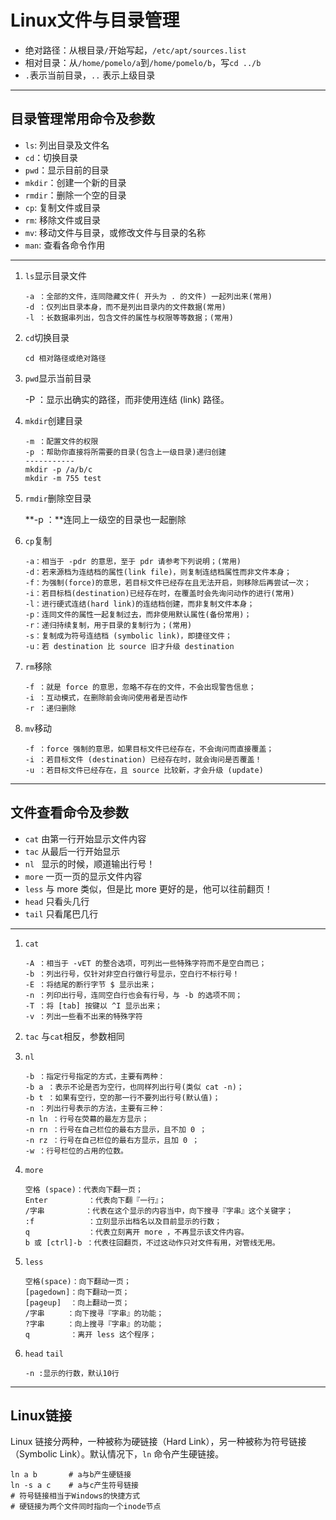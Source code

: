 # Linux文件与目录管理

- 绝对路径：从根目录`/`开始写起，`/etc/apt/sources.list`
- 相对目录：从`/home/pomelo/a`到`/home/pomelo/b`，写`cd ../b`
- `.`表示当前目录，`..` 表示上级目录

---

## 目录管理常用命令及参数

- `ls`: 列出目录及文件名
- `cd`：切换目录
- `pwd`：显示目前的目录
- `mkdir`：创建一个新的目录
- `rmdir`：删除一个空的目录
- `cp`: 复制文件或目录
- `rm`: 移除文件或目录
- `mv`: 移动文件与目录，或修改文件与目录的名称
- `man`: 查看各命令作用

---

1. `ls`显示目录文件

   ```
   -a ：全部的文件，连同隐藏文件( 开头为 . 的文件) 一起列出来(常用)
   -d ：仅列出目录本身，而不是列出目录内的文件数据(常用)
   -l ：长数据串列出，包含文件的属性与权限等等数据；(常用)
   ```

2. `cd`切换目录

   ```
   cd 相对路径或绝对路径
   ```

3. `pwd`显示当前目录

   -P ：显示出确实的路径，而非使用连结 (link) 路径。

4. `mkdir`创建目录

   ```
   -m ：配置文件的权限
   -p ：帮助你直接将所需要的目录(包含上一级目录)递归创建
   -----------
   mkdir -p /a/b/c
   mkdir -m 755 test
   ```

5. `rmdir`删除空目录

   **-p ：**连同上一级空的目录也一起删除

6. `cp`复制

   ```
   -a：相当于 -pdr 的意思，至于 pdr 请参考下列说明；(常用)
   -d：若来源档为连结档的属性(link file)，则复制连结档属性而非文件本身；
   -f：为强制(force)的意思，若目标文件已经存在且无法开启，则移除后再尝试一次；
   -i：若目标档(destination)已经存在时，在覆盖时会先询问动作的进行(常用)
   -l：进行硬式连结(hard link)的连结档创建，而非复制文件本身；
   -p：连同文件的属性一起复制过去，而非使用默认属性(备份常用)；
   -r：递归持续复制，用于目录的复制行为；(常用)
   -s：复制成为符号连结档 (symbolic link)，即捷径文件；
   -u：若 destination 比 source 旧才升级 destination
   ```

7. `rm`移除

   ```
   -f ：就是 force 的意思，忽略不存在的文件，不会出现警告信息；
   -i ：互动模式，在删除前会询问使用者是否动作
   -r ：递归删除
   ```

8. `mv`移动

   ```
   -f ：force 强制的意思，如果目标文件已经存在，不会询问而直接覆盖；
   -i ：若目标文件 (destination) 已经存在时，就会询问是否覆盖！
   -u ：若目标文件已经存在，且 source 比较新，才会升级 (update)
   ```

---

## 文件查看命令及参数

- `cat` 由第一行开始显示文件内容
- `tac` 从最后一行开始显示
- `nl ` 显示的时候，顺道输出行号！
- `more` 一页一页的显示文件内容
- `less` 与 more 类似，但是比 more 更好的是，他可以往前翻页！
- `head` 只看头几行
- `tail` 只看尾巴几行

---

1. `cat`

   ```
   -A ：相当于 -vET 的整合选项，可列出一些特殊字符而不是空白而已；
   -b ：列出行号，仅针对非空白行做行号显示，空白行不标行号！
   -E ：将结尾的断行字节 $ 显示出来；
   -n ：列印出行号，连同空白行也会有行号，与 -b 的选项不同；
   -T ：将 [tab] 按键以 ^I 显示出来；
   -v ：列出一些看不出来的特殊字符
   ```

2. `tac` 与`cat`相反，参数相同

3. `nl`

   ```
   -b ：指定行号指定的方式，主要有两种：
   -b a ：表示不论是否为空行，也同样列出行号(类似 cat -n)；
   -b t ：如果有空行，空的那一行不要列出行号(默认值)；
   -n ：列出行号表示的方法，主要有三种：
   -n ln ：行号在荧幕的最左方显示；
   -n rn ：行号在自己栏位的最右方显示，且不加 0 ；
   -n rz ：行号在自己栏位的最右方显示，且加 0 ；
   -w ：行号栏位的占用的位数。
   ```

4. `more`

   ```
   空格 (space)：代表向下翻一页；
   Enter         ：代表向下翻『一行』；
   /字串         ：代表在这个显示的内容当中，向下搜寻『字串』这个关键字；
   :f            ：立刻显示出档名以及目前显示的行数；
   q             ：代表立刻离开 more ，不再显示该文件内容。
   b 或 [ctrl]-b ：代表往回翻页，不过这动作只对文件有用，对管线无用。
   ```

5. `less`

   ```
   空格(space)：向下翻动一页；
   [pagedown]：向下翻动一页；
   [pageup]  ：向上翻动一页；
   /字串     ：向下搜寻『字串』的功能；
   ?字串     ：向上搜寻『字串』的功能；
   q         ：离开 less 这个程序；
   ```

6. `head` `tail`

   ```
   -n :显示的行数，默认10行
   ```

---

## Linux链接

Linux 链接分两种，一种被称为硬链接（Hard Link），另一种被称为符号链接（Symbolic Link）。默认情况下，`ln` 命令产生硬链接。

```
ln a b       # a与b产生硬链接
ln -s a c    # a与c产生符号链接
# 符号链接相当于Windows的快捷方式
# 硬链接为两个文件同时指向一个inode节点
```

